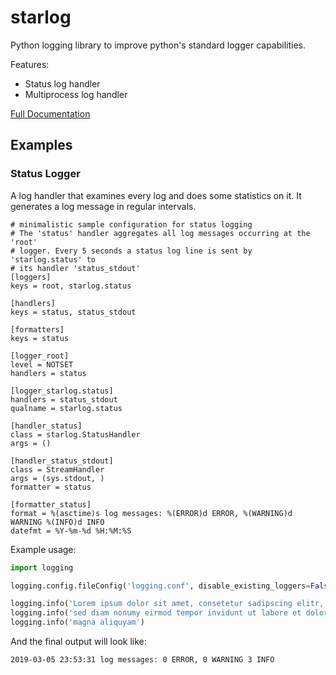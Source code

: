 # starlog

Python logging library to improve python's standard logger capabilities.

Features:

- Status log handler
- Multiprocess log handler

[Full Documentation](https://starlog.readthedocs.io/en/latest/)

## Examples

### Status Logger

A log handler that examines every log and does some statistics on it.
It generates a log message in regular intervals.

```
# minimalistic sample configuration for status logging
# The 'status' handler aggregates all log messages occurring at the 'root'
# logger. Every 5 seconds a status log line is sent by 'starlog.status' to
# its handler 'status_stdout'
[loggers]
keys = root, starlog.status

[handlers]
keys = status, status_stdout

[formatters]
keys = status

[logger_root]
level = NOTSET
handlers = status

[logger_starlog.status]
handlers = status_stdout
qualname = starlog.status

[handler_status]
class = starlog.StatusHandler
args = ()

[handler_status_stdout]
class = StreamHandler
args = (sys.stdout, )
formatter = status

[formatter_status]
format = %(asctime)s log messages: %(ERROR)d ERROR, %(WARNING)d WARNING %(INFO)d INFO
datefmt = %Y-%m-%d %H:%M:%S
```

Example usage:

```python
import logging

logging.config.fileConfig('logging.conf', disable_existing_loggers=False)

logging.info('Lorem ipsum dolor sit amet, consetetur sadipscing elitr, ')
logging.info('sed diam nonumy eirmod tempor invidunt ut labore et dolore ')
logging.info('magna aliquyam')
```

And the final output will look like:

```
2019-03-05 23:53:31 log messages: 0 ERROR, 0 WARNING 3 INFO
```
